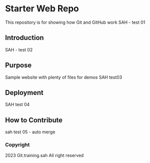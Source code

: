 # Starter Web Repo

This repository is for showing how Git and GitHub work
SAH - test 01

## Introduction
SAH - test 02

## Purpose

Sample website with plenty of files for demos
SAH test03

## Deployment
SAH test 04

## How to Contribute

sah test 05 - auto merge

### Copyright
2023 Git.training.sah All right reserved